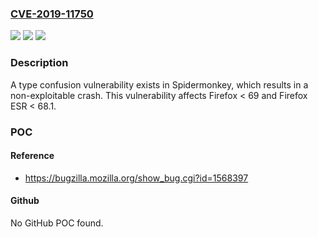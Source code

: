 ### [CVE-2019-11750](https://cve.mitre.org/cgi-bin/cvename.cgi?name=CVE-2019-11750)
![](https://img.shields.io/static/v1?label=Product&message=Firefox%20ESR&color=blue)
![](https://img.shields.io/static/v1?label=Version&message=%3C%2068.1%20&color=brighgreen)
![](https://img.shields.io/static/v1?label=Vulnerability&message=Type%20confusion%20in%20Spidermonkey&color=brighgreen)

### Description

A type confusion vulnerability exists in Spidermonkey, which results in a non-exploitable crash. This vulnerability affects Firefox < 69 and Firefox ESR < 68.1.

### POC

#### Reference
- https://bugzilla.mozilla.org/show_bug.cgi?id=1568397

#### Github
No GitHub POC found.


